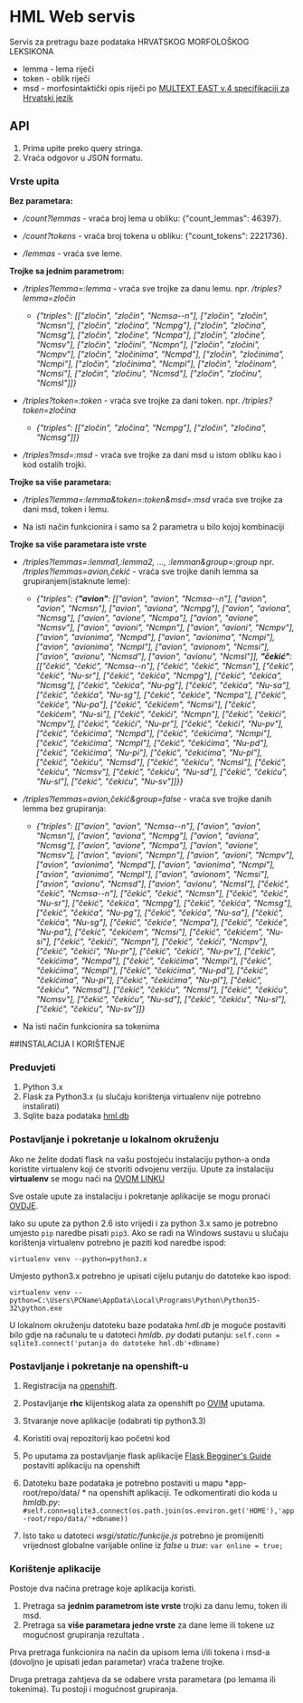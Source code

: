 # HML Web servis
Servis za pretragu baze podataka HRVATSKOG MORFOLOŠKOG LEKSIKONA

* lemma - lema riječi
* token - oblik riječi
* msd - morfosintaktički opis riječi po  [MULTEXT EAST v.4 specifikaciji za Hrvatski jezik](http://nl.ijs.si/ME/V4/msd/html/msd-hr.html)


## API
1. Prima upite preko query stringa.
2. Vraća odgovor u JSON formatu.

### Vrste upita

**Bez parametara:**

* */count?lemmas* - vraća broj lema u obliku: {"count_lemmas": 46397}.

* */count?tokens* - vraća broj tokena u obliku: {"count_tokens": 2221736}.

* */lemmas* - vraća sve leme.


**Trojke sa jednim parametrom:**

* */triples?lemma=:lemma* - vraća sve trojke za danu lemu. npr. */triples?lemma=zločin*
  * *{"triples": [["zločin", "zločin", "Ncmsa--n"], ["zločin", "zločin", "Ncmsn"], ["zločin", "zločina", "Ncmpg"], ["zločin", "zločina", "Ncmsg"], ["zločin", "zločine", "Ncmpa"], ["zločin", "zločine", "Ncmsv"], ["zločin", "zločini", "Ncmpn"], ["zločin", "zločini", "Ncmpv"], ["zločin", "zločinima", "Ncmpd"], ["zločin", "zločinima", "Ncmpi"], ["zločin", "zločinima", "Ncmpl"], ["zločin", "zločinom", "Ncmsi"], ["zločin", "zločinu", "Ncmsd"], ["zločin", "zločinu", "Ncmsl"]]}*
  

* */triples?token=:token* - vraća sve trojke za dani token. npr. */triples?token=zločina*
  * *{"triples": [["zločin", "zločina", "Ncmpg"], ["zločin", "zločina", "Ncmsg"]]}*

* */triples?msd=:msd* - vraća sve trojke za dani msd u istom obliku kao i kod ostalih trojki.


**Trojke sa više parametara:**

* */triples?lemma=:lemma&token=:token&msd=:msd* vraća sve trojke za dani msd, token i lemu.

* Na isti način funkcionira i samo sa 2 parametra u bilo kojoj kombinaciji


**Trojke sa više parametara iste vrste**

* */triples?lemmas=:lemma1,:lemma2, …, :lemman&group=:group*  npr. */triples?lemmas=avion,čekić* - vraća sve trojke danih lemma sa grupiranjem(istaknute leme):
  * *{"triples": {**"avion"**: [["avion", "avion", "Ncmsa--n"], ["avion", "avion", "Ncmsn"], ["avion", "aviona", "Ncmpg"], ["avion", "aviona", "Ncmsg"], ["avion", "avione", "Ncmpa"], ["avion", "avione", "Ncmsv"], ["avion", "avioni", "Ncmpn"], ["avion", "avioni", "Ncmpv"], ["avion", "avionima", "Ncmpd"], ["avion", "avionima", "Ncmpi"], ["avion", "avionima", "Ncmpl"], ["avion", "avionom", "Ncmsi"], ["avion", "avionu", "Ncmsd"], ["avion", "avionu", "Ncmsl"]], **"čekić"**: [["čekić", "čekić", "Ncmsa--n"], ["čekić", "čekić", "Ncmsn"], ["čekić", "čekić", "Nu-sr"], ["čekić", "čekića", "Ncmpg"], ["čekić", "čekića", "Ncmsg"], ["čekić", "čekića", "Nu-pg"], ["čekić", "čekića", "Nu-sa"], ["čekić", "čekića", "Nu-sg"], ["čekić", "čekiće", "Ncmpa"], ["čekić", "čekiće", "Nu-pa"], ["čekić", "čekićem", "Ncmsi"], ["čekić", "čekićem", "Nu-si"], ["čekić", "čekići", "Ncmpn"], ["čekić", "čekići", "Ncmpv"], ["čekić", "čekići", "Nu-pr"], ["čekić", "čekići", "Nu-pv"], ["čekić", "čekićima", "Ncmpd"], ["čekić", "čekićima", "Ncmpi"], ["čekić", "čekićima", "Ncmpl"], ["čekić", "čekićima", "Nu-pd"], ["čekić", "čekićima", "Nu-pi"], ["čekić", "čekićima", "Nu-pl"], ["čekić", "čekiću", "Ncmsd"], ["čekić", "čekiću", "Ncmsl"], ["čekić", "čekiću", "Ncmsv"], ["čekić", "čekiću", "Nu-sd"], ["čekić", "čekiću", "Nu-sl"], ["čekić", "čekiću", "Nu-sv"]]}}*


* */triples?lemmas=avion,čekić&group=false* - vraća sve trojke danih lemma bez grupiranja:
  * *{"triples": [["avion", "avion", "Ncmsa--n"], ["avion", "avion", "Ncmsn"], ["avion", "aviona", "Ncmpg"], ["avion", "aviona", "Ncmsg"], ["avion", "avione", "Ncmpa"], ["avion", "avione", "Ncmsv"], ["avion", "avioni", "Ncmpn"], ["avion", "avioni", "Ncmpv"], ["avion", "avionima", "Ncmpd"], ["avion", "avionima", "Ncmpi"], ["avion", "avionima", "Ncmpl"], ["avion", "avionom", "Ncmsi"], ["avion", "avionu", "Ncmsd"], ["avion", "avionu", "Ncmsl"], ["čekić", "čekić", "Ncmsa--n"], ["čekić", "čekić", "Ncmsn"], ["čekić", "čekić", "Nu-sr"], ["čekić", "čekića", "Ncmpg"], ["čekić", "čekića", "Ncmsg"], ["čekić", "čekića", "Nu-pg"], ["čekić", "čekića", "Nu-sa"], ["čekić", "čekića", "Nu-sg"], ["čekić", "čekiće", "Ncmpa"], ["čekić", "čekiće", "Nu-pa"], ["čekić", "čekićem", "Ncmsi"], ["čekić", "čekićem", "Nu-si"], ["čekić", "čekići", "Ncmpn"], ["čekić", "čekići", "Ncmpv"], ["čekić", "čekići", "Nu-pr"], ["čekić", "čekići", "Nu-pv"], ["čekić", "čekićima", "Ncmpd"], ["čekić", "čekićima", "Ncmpi"], ["čekić", "čekićima", "Ncmpl"], ["čekić", "čekićima", "Nu-pd"], ["čekić", "čekićima", "Nu-pi"], ["čekić", "čekićima", "Nu-pl"], ["čekić", "čekiću", "Ncmsd"], ["čekić", "čekiću", "Ncmsl"], ["čekić", "čekiću", "Ncmsv"], ["čekić", "čekiću", "Nu-sd"], ["čekić", "čekiću", "Nu-sl"], ["čekić", "čekiću", "Nu-sv"]]}*
 
* Na isti način funkcionira sa tokenima


##INSTALACIJA I KORIŠTENJE

### Preduvjeti
1. Python 3.x
2. Flask za Python3.x (u slučaju korištenja virtualenv nije potrebno instalirati)
3.  Sqlite baza podataka [hml.db](https://drive.google.com/open?id=0B1kUXPROf-eWSzhHd293YjA1SzA)

### Postavljanje i pokretanje u lokalnom okruženju
Ako ne želite dodati flask na vašu postojeću instalaciju python-a onda koristite virtualenv koji će stvoriti odvojenu verziju. 
Upute za instalaciju **virtualenv** se mogu naći na [OVOM LINKU](http://www.tylerbutler.com/2012/05/how-to-install-python-pip-and-virtualenv-on-windows-with-powershell/) 

Sve ostale upute za instalaciju i pokretanje aplikacije se mogu pronaći  [OVDJE](https://blog.openshift.com/how-to-install-and-configure-a-python-flask-dev-environment-deploy-to-openshift/).

 Iako su upute za python 2.6 isto vrijedi i za python 3.x samo je potrebno umjesto `pip` naredbe pisati `pip3`.
 Ako se radi na Windows sustavu u slučaju korištenja virtualenv  potrebno je paziti kod naredbe ispod:
 
  `virtualenv venv --python=python3.x` 

Umjesto python3.x potrebno je upisati cijelu putanju do datoteke kao ispod:

 `virtualenv venv --python=C:\Users\PCName\AppData\Local\Programs\Python\Python35-32\python.exe`

U lokalnom okruženju datoteku baze podataka *hml.db* je moguće postaviti bilo gdje na računalu te u datoteci *hmldb. py* dodati putanju:
`self.conn = sqlite3.connect('putanja do datoteke hml.db'+dbname)`

### Postavljanje i pokretanje na openshift-u
1. Registracija na [openshift](https://www.openshift.com/).
2. Postavljanje **rhc**  klijentskog alata za openshift po [OVIM](https://developers.openshift.com/en/getting-started-overview.html) uputama.
3. Stvaranje nove aplikacije (odabrati tip python3.3)
4. Koristiti ovaj repozitorij kao početni kod
5. Po uputama za postavljanje flask aplikacije [Flask Begginer's Guide](https://blog.openshift.com/beginners-guide-to-writing-flask-apps-on-openshift/) postaviti aplikaciju na openshift
6. Datoteku baze podataka je potrebno postaviti u mapu *app-root/repo/data/ * na openshift aplikaciji. Te odkomentirati dio koda u *hmldb.py*:
`#self.conn=sqlite3.connect(os.path.join(os.environ.get('HOME'),'app-root/repo/data/'+dbname))`

7. Isto tako u datoteci *wsgi/static/funkcije.js* potrebno je promijeniti vrijednost globalne varijable online iz *false* u *true*:
`var online = true;`

### Korištenje aplikacije

Postoje dva načina pretrage koje aplikacija koristi.

1. Pretraga sa **jednim parametrom iste vrste** trojki za danu lemu, token ili msd. 
2. Pretraga sa **više parametara jedne vrste** za dane leme ili tokene uz mogućnost grupiranja rezultata .

Prva pretraga funkcionira na način da upisom lema i/ili tokena i msd-a (dovoljno je upisati jedan parametar) vraća tražene trojke.

Druga pretraga zahtjeva da se odabere vrsta parametara (po lemama ili tokenima). Tu postoji i mogućnost grupiranja.




